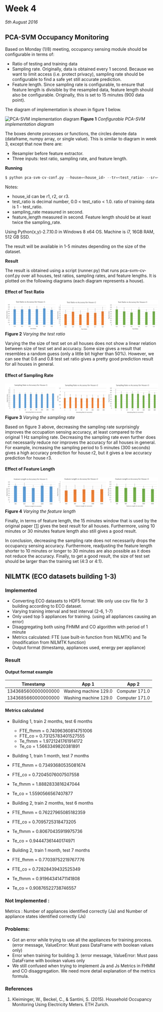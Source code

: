 # Week 4
*5th August 2016*

## PCA-SVM Occupancy Monitoring
Based on Monday (1/8) meeting, occupancy sensing module should be configurable in terms of:
* Ratio of testing and training data
* Sampling rate. Originally, data is obtained every 1 second. Because we want to limit access (i.e. protect privacy), sampling rate should be configurable to find a safe yet still accurate prediction.
* Feature length. Since sampling rate is configurable, to ensure that feature length is divisible by the resampled data, feature length should also be configurable. Originally, this is set to 15 minutes (900 data point).

The diagram of implementation is shown in figure 1 below.

![PCA-SVM implementation diagram](../images/configurable-pca-svm.png)
    **Figure 1** *Configurable PCA-SVM implementation diagram*
    
The boxes denote processes or functions, the circles denote data (dataframe, numpy array, or single value). This is similar to diagram in week 3, except that now there are:
* Resampler before feature extractor.
* Three inputs: test ratio, sampling rate, and feature length.

**Running**

```py
$ python pca-svm-cv-conf.py --house=<house_id> --tr=<test_ratio> --sr=<sampling_rate> --fl=<feature length>
```

Notes:
* house_id can be r1, r2, or r3.
* test_ratio is decimal number, 0.0 < test_ratio < 1.0. ratio of training data is 1 - test_ratio.
* sampling_rate measured in second.
* feature_length measured in second. Feature length should be at least twice the sampling_rate.

Using Python(x,y)-2.7.10.0 in Windows 8 x64 OS. Machine is i7, 16GB RAM, 512 GB SSD. 

The result will be available in 1-5 minutes depending on the size of the dataset.

**Result**

The result is obtained using a script (runner.py) that runs pca-svm-cv-conf.py over all houses, test ratios, sampling rates, and feature lengths. It is plotted on the following diagrams (each diagram represents a house).

#### Effect of Test Ratio

![Varying the test ratio](../images/tr.png)
    **Figure 2** *Varying the test ratio*	

Varying the the size of test set on all houses does not show a linear relation between size of test set and accuracy. Some size gives a result that resembles a random guess (only a little bit higher than 50%). However, we can see that 0.6 and 0.8 test set ratio gives a pretty good prediction result for all houses in general.

#### Effect of Sampling Rate

![Varying the sampling rate](../images/sr.png)
    **Figure 3** *Varying the sampling rate*	

Based on figure 3 above, decreasing the sampling rate surprisingly improves the occupation sensing accuracy, at least compared to the original 1 Hz sampling rate. Decreasing the sampling rate even further does not necessarily reduce nor improves the accuracy for all houses in general. For example, increasing the sampling period to 5 minutes (300 seconds) gives a high accuracy prediction for house r2, but it gives a low accuracy prediction for house r3.

#### Effect of Feature Length

![Varying the feature length](../images/fl.png)
    **Figure 4** *Varying the feature length*
	
Finally, in terms of feature length, the 15 minutes window that is used by the original paper [[1](#household)] gives the best result for all houses. Furthermore, using 10 minutes or 30 minutes feature length also still gives a good result.

In conclusion, decreasing the sampling rate does not necessarily drops the occupancy sensing accuracy. Furthermore, readjusting the feature length shorter to 10 minutes or longer to 30 minutes are also possible as it does not reduce the accuracy. Finally, to get a good result, the size of test set should be larger than the training set (4:3 or 4:1).

## NILMTK (ECO datasets building 1-3)

### Implemented
* Converting ECO datasets to HDF5 format: We only use csv file for 3 building according to ECO dataset.
* Varying training interval and test interval (2-6, 1-7)
* Only used top 5 appliances for training. (using all appliances causing an error)
* Disaggregating both using FHMM and CO algorithm with period of 1 minute
* Metrics calculated: FTE (use built-in function from NILMTK) and Te (modification from NILMTK function)
* Output format (timestamp, appliances used, energy per appliance) 

### Result

#### Output format example

Timestamp | App 1 | App 2
------------ | ------------- | -------------
1343685600000000000 | Washing machine 129.0 | Computer 171.0
1343685660000000000 | Washing machine 129.0 | Computer 171.0

#### Metrics calculated

* Building 1, train 2 months, test 6 months
    * FTE_fhmm = 0.74096360814751006
    * FTE_co = 0.73125783401527555
    * Te_fhmm = 1.9721241761914172
    * Te_co = 1.5663349820381891

* Building 1, train 1 month, test 7 months
 * FTE_fhmm = 0.73493680535081674
 * FTE_co = 0.72045076007507558
 * Te_fhmm = 1.8882833816247044
 * Te_co = 1.5590566567407877

* Building 2, train 2 months, test 6 months
 * FTE_fhmm = 0.76227965085182359
 * FTE_co = 0.7095725318473205
 * Te_fhmm = 0.80670435919975736
 * Te_co = 0.94447361440174971

* Building 2, train 1 month, test 7 months
 * FTE_fhmm = 0.77039752219767776
 * FTE_co = 0.72828439432525349
 * Te_fhmm = 0.91964341471141808
 * Te_co = 0.90876522738746557

### Not Implemented :
Metrics : Number of appliances identified correctly (Ja) and Number of appliance states identified correctly (Js)

### Problems:
* Got an error while trying to use all the appliances for training process. (error message, ValueError: Must pass DataFrame with boolean values only)
* Error when training for building 3. (error message, ValueError: Must pass DataFrame with boolean values only
* We still confused when trying to implement Ja and Js Metrics in FHMM and CO disaggregation. We need more detail explanation of the metrics formula.

### References
1. <div id="household"/> Kleiminger, W., Beckel, C., & Santini, S. (2015). Household Occupancy Monitoring Using Electricity Meters. ETH Zurich.

 
